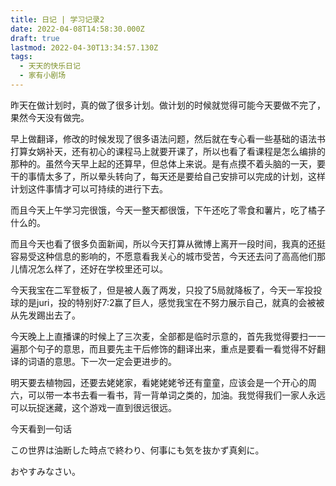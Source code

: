 ```yaml
---
title: 日记 | 学习记录2
date: 2022-04-08T14:58:30.000Z
draft: true
lastmod: 2022-04-30T13:34:57.130Z
tags:
  - 天天的快乐日记
  - 家有小剧场
---
```

昨天在做计划时，真的做了很多计划。做计划的时候就觉得可能今天要做不完了，果然今天没有做完。

早上做翻译，修改的时候发现了很多语法问题，然后就在专心看一些基础的语法书打算女娲补天，还有初心的课程马上就要开课了，所以也看了看课程是怎么编排的那种的。虽然今天早上起的还算早，但总体上来说。是有点摸不着头脑的一天，要干的事情太多了，所以晕头转向了，每天还是要给自己安排可以完成的计划，这样计划这件事情才可以可持续的进行下去。

而且今天上午学习完很饿，今天一整天都很饿，下午还吃了零食和薯片，吃了橘子什么的。

而且今天也看了很多负面新闻，所以今天打算从微博上离开一段时间，我真的还挺容易受这种信息的影响的，不愿意看我关心的城市受苦，今天还去问了高高他们那儿情况怎么样了，还好在学校里还可以。

今天我宝在二军登板了，但是被人轰了两发，只投了5局就降板了，今天一军投投球的是juri，投的特别好7:2赢了巨人，感觉我宝在不努力展示自己，就真的会被被从先发踢出去了。

今天晚上上直播课的时候上了三次麦，全部都是临时示意的，首先我觉得要扫一一遍那个句子的意思，而且要先主干后修饰的翻译出来，重点是要看一看觉得不好翻译的词语的意思。下一次一定会更进步的。

明天要去植物园，还要去姥姥家，看姥姥姥爷还有童童，应该会是一个开心的周六，可以带一本书去看一看书，背一背单词之类的，加油。我觉得我们一家人永远可以玩捉迷藏，这个游戏一直到很远很远。

今天看到一句话

この世界は油断した時点で終わり、何事にも気を抜かず真剣に。

おやすみなさい。